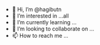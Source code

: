 - 👋 Hi, I’m @hagibutn
- 👀 I’m interested in ...all
- 🌱 I’m currently learning ...
- 💞️ I’m looking to collaborate on ...
- 📫 How to reach me ...

<!---
hagibutn/hagibutn is a ✨ special ✨ repository because its `README.md` (this file) appears on your GitHub profile.
You can click the Preview link to take a look at your changes.
--->
